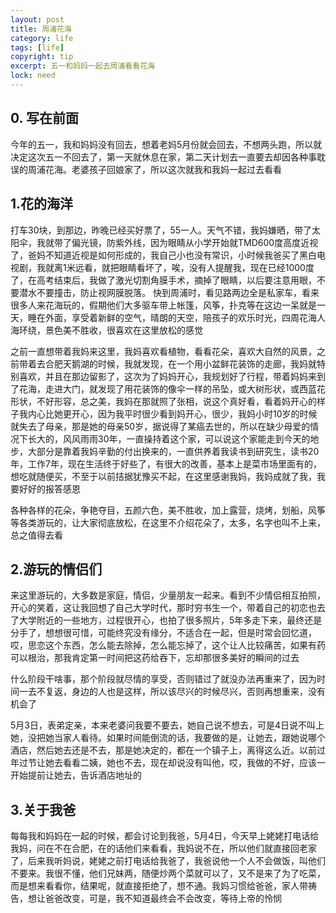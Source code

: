 ```yaml
---
layout: post
title: 周浦花海
category: life
tags: [life]
copyright: tip
excerpt: 五一和妈妈一起去周浦看看花海
lock: need
---
```


## 0. 写在前面

今年的五一，我和妈妈没有回去，想着老妈5月份就会回去，不想两头跑，所以就决定这次五一不回去了，第一天就休息在家，第二天计划去一直要去却因各种事耽误的周浦花海。老婆孩子回娘家了，所以这次就我和我妈一起过去看看

## 1.花的海洋

打车30块，到那边，昨晚已经买好票了，55一人。天气不错，我妈嫌晒，带了太阳伞，我就带了偏光镜，防紫外线，因为眼睛从小学开始就TMD600度高度近视了，爸妈不知道近视是如何形成的，我自己小也没有常识，小时候我爸买了黑白电视剧，我就离1米远看，就把眼睛看坏了，唉，没有人提醒我，现在已经1000度了，在高考结束后，我做了激光切割角膜手术，摘掉了眼睛，以后要注意用眼，不要潜水不要撞击，防止视网膜脱落。
快到周浦时，看见路两边全是私家车，看来很多人来花海玩的，假期他们大多驱车带上帐篷，风筝，扑克等在这边一呆就是一天，睡在外面，享受着新鲜的空气，晴朗的天空，陪孩子的欢乐时光，四周花海人海环绕，景色美不胜收，很喜欢在这里放松的感觉

之前一直想带着我妈来这里，我妈喜欢看植物，看看花朵，喜欢大自然的风景，之前带着去合肥天鹅湖的时候，我就发现，在一个用小盆鲜花装饰的走廊，我妈就特别喜欢，并且在那边留影了，这次为了妈妈开心，我规划好了行程，带着妈妈来到了花海，走进大门，就发现了用花装饰的像伞一样的吊坠，或大树形状，或西蓝花形状，不好形容，总之美，我妈在那就照了张相，说这个真好看，看着妈开心的样子我内心比她更开心，因为我平时很少看到妈开心，很少，我妈小时10岁的时候就失去了母亲，那是她的母亲50岁，据说得了某癌去世的，所以在缺少母爱的情况下长大的，风风雨雨30年，一直操持着这个家，可以说这个家能走到今天的地步，大部分是靠着我妈辛勤的付出换来的，一直供养着我读书到研究生，读书20年，工作7年，现在生活终于好些了，有很大的改善，基本上是菜市场里面有的，想吃就随便买，不至于以前拮据犹豫买不起，在这里感谢我妈，我妈成就了我，我要好好的报答感恩

各种各样的花朵，争艳夺目，五颜六色，美不胜收，加上露营，烧烤，划船，风筝等各类游玩的，让大家彻底放松，在这里不介绍花朵了，太多，名字也叫不上来，总之值得去看

## 2.游玩的情侣们

来这里游玩的，大多数是家庭，情侣，少量朋友一起来。看到不少情侣相互拍照，开心的笑着，这让我回想了自己大学时代，那时穷书生一个，带着自己的初恋也去了大学附近的一些地方，过程很开心，也拍了很多照片，5年多走下来，最终还是分手了，想想很可惜，可能终究没有缘分，不适合在一起，但是时常会回忆道，哎，思恋这个东西，怎么能去除掉，怎么能忘掉了，这个让人比较痛苦，如果有药可以根治，那我肯定第一时间把这药给吞下，忘却那很多美好的瞬间的过去

什么阶段干啥事，那个阶段就尽情的享受，否则错过了就没办法再重来了，因为时间一去不复返，身边的人也是这样，所以该尽兴的时候尽兴，否则再想重来，没有机会了

5月3日，表弟定亲，本来老婆问我要不要去，她自己说不想去，可是4日说不叫上她，没把她当家人看待。如果时间能倒流的话，我要做的是，让她去，跟她说哪个酒店，然后她去还是不去，那是她决定的，都在一个镇子上，离得这么近。以前过年过节让她去看看二姨，她也不去，现在却说没有叫他，哎，我做的不好，应该一开始提前让她去，告诉酒店地址的

## 3.关于我爸

每每我和妈妈在一起的时候，都会讨论到我爸，5月4日，今天早上姥姥打电话给我妈，问在不在合肥，在的话他们来看看，我妈说不在，所以他们就直接回老家了，后来我听妈说，姥姥之前打电话给我爸了，我爸说他一个人不会做饭，叫他们不要来。我很不懂，他们兄妹两，随便炒两个菜就可以了，又不是来了为了吃菜，而是想来看看你，结果呢，就直接拒绝了，想不通。我妈习惯给爸爸，家人带祷告，想让爸爸改变，可是，我不知道最终会不会改变，等待上帝的怜悯
